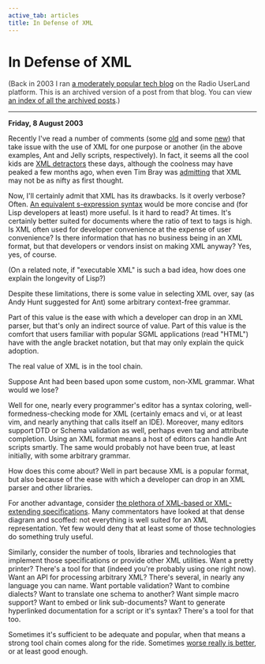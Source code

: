 ```yaml
---
active_tab: articles
title: In Defense of XML
---
```

# In Defense of XML

<div style="color:#333">(Back in 2003 I ran <a href="http://radio.weblogs.com/0122027/">a moderately popular tech blog</a> on the Radio UserLand platform.  This is an archived version of a post from that blog. You can view <a href="/articles/radio-blog/index.html">an index of all the archived posts</a>.)</div><hr>
<b>Friday, 8 August 2003</b>
<p>
Recently I've read a number of comments (some <a href="http://www.toolshed.com/blog/News/LastArtima.html,v" title="/\ndy's Weblog: Forensic Analysis and Plain Text">old</a> and some <a href="http://www.freeroller.net/page/fate/20030801#as_stable_and_maintanable_as" title="Bile Blog: As stable and maintainable as jelly">new</a>) that take issue with the use of XML for one purpose or another (in the above examples, Ant and Jelly scripts, respectively).  In fact, it seems all the cool kids are <a href="http://www.google.com/search?q=xml+sucks" title="Google on &quot;xml sucks&quot;">XML detractors</a> these days, although the coolness may have peaked a few months ago, when even Tim Bray was <a href="http://www.tbray.org/ongoing/When/200x/2003/03/16/XML-Prog" title="ongoing: XML Is Too Hard For Programmers">admitting</a> that XML may not be as nifty as first thought.
</p><p>
Now, I'll certainly admit that XML has its drawbacks.  Is it overly verbose?  Often.  <a href="http://okmij.org/ftp/Scheme/xml.html#SXML-spec" title="XML and Scheme: SXML specification">An equivalent s-expression syntax</a> would be more concise and (for Lisp developers at least) more useful.  Is it hard to read? At times.  It's certainly better suited for documents where the ratio of text to tags is high.  Is XML often used for developer convenience at the expense of user convenience? Is there information that has no business being in an XML format, but that developers or vendors insist on making XML anyway? Yes, yes, of course.
</p><p>
(On a related note, if "executable XML" is such a bad idea, how does one explain the longevity of Lisp?)
</p><p>
Despite these limitations, there is some value in selecting XML over, say (as Andy Hunt suggested for Ant) some arbitrary context-free grammar.
</p><p>
Part of this value is the ease with which a developer can drop in an XML parser, but that's only an indirect source of value.  Part of this value is the comfort that users familiar with popular SGML applications (read "HTML") have with the angle bracket notation, but that may only explain the quick adoption.
</p><p>
The real value of XML is in the tool chain.
</p><p>
Suppose Ant had been based upon some custom, non-XML grammar.  What would we lose?
</p><p>
Well for one, nearly every programmer's editor has a syntax coloring, well-formedness-checking mode for XML (certainly emacs and vi, or at least vim, and nearly anything that calls itself an IDE).  Moreover, many editors support DTD or Schema validation as well, perhaps even tag and attribute completion.  Using an XML format means a host of editors can handle Ant scripts smartly.  The same would probably not have been true, at least initially, with some arbitrary grammar.
</p><p>
How does this come about?  Well in part because XML is a popular format, but also because of the ease with which a developer can drop in an XML parser and other libraries.
</p><p>
For another advantage, consider <a href="http://www.wdvl.com/Authoring/Languages/XML/XMLFamily/BigPicture/bigpix20a.html" title="Big Picture of the XML Family of Specifications">the plethora of XML-based or XML-extending specifications</a>.  Many commentators have looked at that dense diagram and scoffed: not everything is well suited for an XML representation.  Yet few would deny that at least some of those technologies do something truly useful.
</p><p>
Similarly, consider the number of tools, libraries and technologies that implement those specifications or provide other XML utilities.  Want a pretty printer?  There's a tool for that (indeed you're probably using one right now).  Want an API for processing arbitrary XML?  There's several, in nearly any language you can name.  Want portable validation?  Want to combine dialects?  Want to translate one schema to another?  Want simple macro support?  Want to embed or link sub-documents?  Want to generate hyperlinked documentation for a script or it's syntax?  There's a tool for that too.
</p><p>
Sometimes it's sufficient to be adequate and popular, when that means a strong tool chain comes along for the ride.  Sometimes <a href="http://www.ai.mit.edu/docs/articles/good-news/good-news.html" title="Richard P. Gabriel: Lisp: Good News, Bad News, How to Win Big">worse really is better</a>, or at least good enough.
</p>
